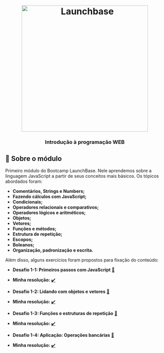 <h1 align="center">
    <img alt="Launchbase" src="https://storage.googleapis.com/golden-wind/bootcamp-launchbase/logo.png" width="400px" />
</h1>

<h3 align="center">
  Introdução à programação WEB
</h3>

## :rocket: Sobre o módulo

Primeiro módulo do Bootcamp LaunchBase. Nele aprendemos sobre a linguagem JavaScript a partir de seus conceitos mais básicos. Os tópicos abordados foram:

- **Comentários, Strings e Numbers;**
- **Fazendo cálculos com JavaScript;**
- **Condicionais;**
- **Operadores relacionais e comparativos;**
- **Operadores lógicos e aritméticos;**
- **Objetos;**
- **Vetores;**
- **Funções e métodos;**
- **Estrutura de repetição;**
- **Escopos;**
- **Boleanos;**
- **Organização, padronização e escrita.**

Além disso, alguns exercícios foram propostos para fixação do conteúdo:

- **Desafio 1-1: Primeiros passos com JavaScript** [:link:](https://github.com/Rocketseat/bootcamp-launchbase-desafios-01/edit/master/desafios/01-1-primeiros-passos-com-js.md)
- **Minha resolução:** [:heavy_check_mark:](https://github.com/emanuelmassafera/launchbase/blob/master/01-introducao-a-programacao-web/desafio-1-1.js)

- **Desafio 1-2: Lidando com objetos e vetores** [:link:](https://github.com/Rocketseat/bootcamp-launchbase-desafios-01/blob/master/desafios/01-2-lidando-com-objetos-e-vetores.md)
- **Minha resolução:** [:heavy_check_mark:](https://github.com/emanuelmassafera/launchbase/blob/master/01-introducao-a-programacao-web/desafio-1-2.js)

- **Desafio 1-3: Funções e estruturas de repetição** [:link:](https://github.com/Rocketseat/bootcamp-launchbase-desafios-01/blob/master/desafios/01-3-funcoes-e-estruturas-de-repeticao.md)
- **Minha resolução:** [:heavy_check_mark:](https://github.com/emanuelmassafera/launchbase/blob/master/01-introducao-a-programacao-web/desafio-1-3.js)

- **Desafio 1-4: Aplicação: Operações bancárias** [:link:](https://github.com/Rocketseat/bootcamp-launchbase-desafios-01/blob/master/desafios/01-4-aplicacao-operacoes-bancarias.md)
- **Minha resolução:** [:heavy_check_mark:](https://github.com/emanuelmassafera/launchbase/blob/master/01-introducao-a-programacao-web/desafio-1-4.js)
